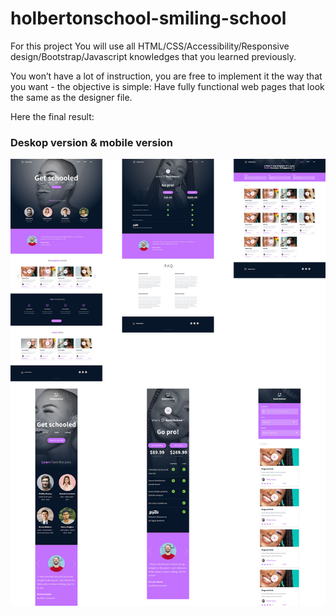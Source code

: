 # holbertonschool-smiling-school

For this project You will use all HTML/CSS/Accessibility/Responsive design/Bootstrap/Javascript knowledges that you learned previously.

You won’t have a lot of instruction, you are free to implement it the way that you want - the objective is simple: Have fully functional web pages that look the same as the designer file.

Here the final result:

### Deskop version & mobile version
![homepage](/homepage-deskop.jpg)
